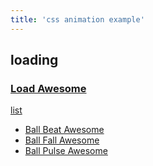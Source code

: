 ```yaml
---
title: 'css animation example'
---
```


## loading

### [Load Awesome](https://labs.danielcardoso.net/load-awesome)

[list](https://labs.danielcardoso.net/load-awesome/animations.html)

-   [Ball Beat Awesome](https://labs.danielcardoso.net/load-awesome/animations/ball-beat.html)
-   [Ball Fall Awesome](https://labs.danielcardoso.net/load-awesome/animations/ball-fall.html)
-   [Ball Pulse Awesome](https://labs.danielcardoso.net/load-awesome/animations/ball-pulse.html)
